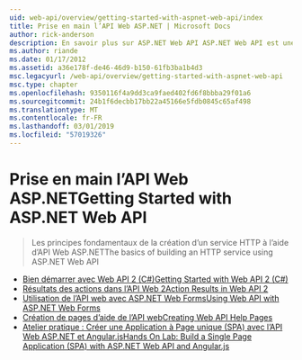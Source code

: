 ```yaml
---
uid: web-api/overview/getting-started-with-aspnet-web-api/index
title: Prise en main l’API Web ASP.NET | Microsoft Docs
author: rick-anderson
description: En savoir plus sur ASP.NET Web API ASP.NET Web API est une infrastructure qui facilite la création de services HTTP qui atteignent une large gamme de clients, y compris les navigateurs...
ms.author: riande
ms.date: 01/17/2012
ms.assetid: a36e178f-de46-46d9-b150-61fb3ba1b4d3
msc.legacyurl: /web-api/overview/getting-started-with-aspnet-web-api
msc.type: chapter
ms.openlocfilehash: 9350116f4a9dd3ca9faed402fd6f8bbba29f01a6
ms.sourcegitcommit: 24b1f6decbb17bb22a45166e5fdb0845c65af498
ms.translationtype: MT
ms.contentlocale: fr-FR
ms.lasthandoff: 03/01/2019
ms.locfileid: "57019326"
---
```

<a name="getting-started-with-aspnet-web-api"></a><span data-ttu-id="a6d9a-103">Prise en main l’API Web ASP.NET</span><span class="sxs-lookup"><span data-stu-id="a6d9a-103">Getting Started with ASP.NET Web API</span></span>
====================
> <span data-ttu-id="a6d9a-104">Les principes fondamentaux de la création d’un service HTTP à l’aide d’API Web ASP.NET</span><span class="sxs-lookup"><span data-stu-id="a6d9a-104">The basics of building an HTTP service using ASP.NET Web API</span></span>


- [<span data-ttu-id="a6d9a-105">Bien démarrer avec Web API 2 (C#)</span><span class="sxs-lookup"><span data-stu-id="a6d9a-105">Getting Started with Web API 2 (C#)</span></span>](tutorial-your-first-web-api.md)
- [<span data-ttu-id="a6d9a-106">Résultats des actions dans l’API Web 2</span><span class="sxs-lookup"><span data-stu-id="a6d9a-106">Action Results in Web API 2</span></span>](action-results.md)
- [<span data-ttu-id="a6d9a-107">Utilisation de l’API web avec ASP.NET Web Forms</span><span class="sxs-lookup"><span data-stu-id="a6d9a-107">Using Web API with ASP.NET Web Forms</span></span>](using-web-api-with-aspnet-web-forms.md)
- [<span data-ttu-id="a6d9a-108">Création de pages d’aide de l’API web</span><span class="sxs-lookup"><span data-stu-id="a6d9a-108">Creating Web API Help Pages</span></span>](creating-api-help-pages.md)
- [<span data-ttu-id="a6d9a-109">Atelier pratique : Créer une Application à Page unique (SPA) avec l’API Web ASP.NET et Angular.js</span><span class="sxs-lookup"><span data-stu-id="a6d9a-109">Hands On Lab: Build a Single Page Application (SPA) with ASP.NET Web API and Angular.js</span></span>](build-a-single-page-application-spa-with-aspnet-web-api-and-angularjs.md)
